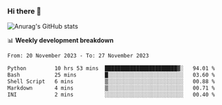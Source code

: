 ### Hi there 👋
![Anurag's GitHub stats](https://github-readme-stats.vercel.app/api?username=jami1024&show_icons=true&theme=radical)

📊 **Weekly development breakdown**
<!--START_SECTION:waka-->

```txt
From: 20 November 2023 - To: 27 November 2023

Python         10 hrs 53 mins  ███████████████████████▓░   94.01 %
Bash           25 mins         █░░░░░░░░░░░░░░░░░░░░░░░░   03.60 %
Shell Script   6 mins          ▒░░░░░░░░░░░░░░░░░░░░░░░░   00.88 %
Markdown       4 mins          ▒░░░░░░░░░░░░░░░░░░░░░░░░   00.71 %
INI            2 mins          ░░░░░░░░░░░░░░░░░░░░░░░░░   00.40 %
```

<!--END_SECTION:waka-->
<!--
**jami1024/jami1024** is a ✨ _special_ ✨ repository because its `README.md` (this file) appears on your GitHub profile.

Here are some ideas to get you started:

- 🔭 I’m currently working on ...
- 🌱 I’m currently learning ...
- 👯 I’m looking to collaborate on ...
- 🤔 I’m looking for help with ...
- 💬 Ask me about ...
- 📫 How to reach me: ...
- 😄 Pronouns: ...
- ⚡ Fun fact: ...
-->
